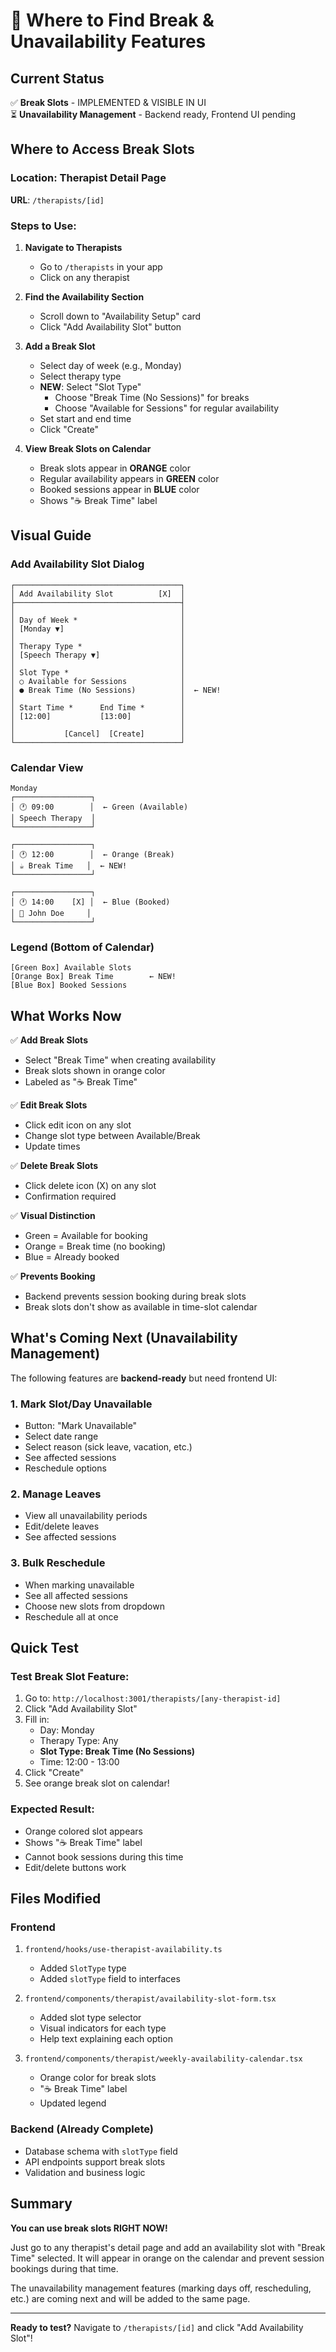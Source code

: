 # 📍 Where to Find Break & Unavailability Features

## Current Status

✅ **Break Slots** - IMPLEMENTED & VISIBLE IN UI  
⏳ **Unavailability Management** - Backend ready, Frontend UI pending

## Where to Access Break Slots

### Location: Therapist Detail Page
**URL**: `/therapists/[id]`

### Steps to Use:

1. **Navigate to Therapists**
   - Go to `/therapists` in your app
   - Click on any therapist

2. **Find the Availability Section**
   - Scroll down to "Availability Setup" card
   - Click "Add Availability Slot" button

3. **Add a Break Slot**
   - Select day of week (e.g., Monday)
   - Select therapy type
   - **NEW**: Select "Slot Type"
     - Choose "Break Time (No Sessions)" for breaks
     - Choose "Available for Sessions" for regular availability
   - Set start and end time
   - Click "Create"

4. **View Break Slots on Calendar**
   - Break slots appear in **ORANGE** color
   - Regular availability appears in **GREEN** color
   - Booked sessions appear in **BLUE** color
   - Shows "☕ Break Time" label

## Visual Guide

### Add Availability Slot Dialog

```
┌─────────────────────────────────────┐
│ Add Availability Slot          [X]  │
├─────────────────────────────────────┤
│                                     │
│ Day of Week *                       │
│ [Monday ▼]                          │
│                                     │
│ Therapy Type *                      │
│ [Speech Therapy ▼]                  │
│                                     │
│ Slot Type *                         │
│ ○ Available for Sessions            │
│ ● Break Time (No Sessions)          │  ← NEW!
│                                     │
│ Start Time *      End Time *        │
│ [12:00]           [13:00]           │
│                                     │
│           [Cancel]  [Create]        │
└─────────────────────────────────────┘
```

### Calendar View

```
Monday
┌─────────────────┐
│ 🕐 09:00        │  ← Green (Available)
│ Speech Therapy  │
└─────────────────┘

┌─────────────────┐
│ 🕐 12:00        │  ← Orange (Break)
│ ☕ Break Time   │  ← NEW!
└─────────────────┘

┌─────────────────┐
│ 🕐 14:00    [X] │  ← Blue (Booked)
│ 👤 John Doe     │
└─────────────────┘
```

### Legend (Bottom of Calendar)

```
[Green Box] Available Slots
[Orange Box] Break Time        ← NEW!
[Blue Box] Booked Sessions
```

## What Works Now

✅ **Add Break Slots**
- Select "Break Time" when creating availability
- Break slots shown in orange color
- Labeled as "☕ Break Time"

✅ **Edit Break Slots**
- Click edit icon on any slot
- Change slot type between Available/Break
- Update times

✅ **Delete Break Slots**
- Click delete icon (X) on any slot
- Confirmation required

✅ **Visual Distinction**
- Green = Available for booking
- Orange = Break time (no booking)
- Blue = Already booked

✅ **Prevents Booking**
- Backend prevents session booking during break slots
- Break slots don't show as available in time-slot calendar

## What's Coming Next (Unavailability Management)

The following features are **backend-ready** but need frontend UI:

### 1. Mark Slot/Day Unavailable
- Button: "Mark Unavailable"
- Select date range
- Select reason (sick leave, vacation, etc.)
- See affected sessions
- Reschedule options

### 2. Manage Leaves
- View all unavailability periods
- Edit/delete leaves
- See affected sessions

### 3. Bulk Reschedule
- When marking unavailable
- See all affected sessions
- Choose new slots from dropdown
- Reschedule all at once

## Quick Test

### Test Break Slot Feature:

1. Go to: `http://localhost:3001/therapists/[any-therapist-id]`
2. Click "Add Availability Slot"
3. Fill in:
   - Day: Monday
   - Therapy Type: Any
   - **Slot Type: Break Time (No Sessions)**
   - Time: 12:00 - 13:00
4. Click "Create"
5. See orange break slot on calendar!

### Expected Result:
- Orange colored slot appears
- Shows "☕ Break Time" label
- Cannot book sessions during this time
- Edit/delete buttons work

## Files Modified

### Frontend
1. `frontend/hooks/use-therapist-availability.ts`
   - Added `SlotType` type
   - Added `slotType` field to interfaces

2. `frontend/components/therapist/availability-slot-form.tsx`
   - Added slot type selector
   - Visual indicators for each type
   - Help text explaining each option

3. `frontend/components/therapist/weekly-availability-calendar.tsx`
   - Orange color for break slots
   - "☕ Break Time" label
   - Updated legend

### Backend (Already Complete)
- Database schema with `slotType` field
- API endpoints support break slots
- Validation and business logic

## Summary

**You can use break slots RIGHT NOW!**

Just go to any therapist's detail page and add an availability slot with "Break Time" selected. It will appear in orange on the calendar and prevent session bookings during that time.

The unavailability management features (marking days off, rescheduling, etc.) are coming next and will be added to the same page.

---

**Ready to test?** Navigate to `/therapists/[id]` and click "Add Availability Slot"!
